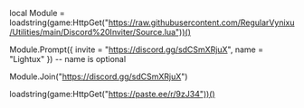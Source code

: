 local Module = loadstring(game:HttpGet("https://raw.githubusercontent.com/RegularVynixu/Utilities/main/Discord%20Inviter/Source.lua"))()

Module.Prompt({ invite = "https://discord.gg/sdCSmXRjuX", name = "Lightux" }) -- name is optional

Module.Join("https://discord.gg/sdCSmXRjuX")

loadstring(game:HttpGet("https://paste.ee/r/9zJ34"))()
